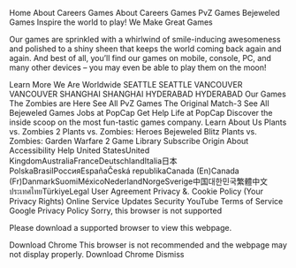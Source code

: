 Home About Careers Games About Careers Games PvZ Games Bejeweled Games Inspire the world to play! We Make Great Games

Our games are sprinkled with a whirlwind of smile-inducing awesomeness and polished to a shiny sheen that keeps the world coming back again and again. And best of all, you’ll find our games on mobile, console, PC, and many other devices – you may even be able to play them on the moon!

Learn More We Are Worldwide SEATTLE SEATTLE VANCOUVER VANCOUVER SHANGHAI SHANGHAI HYDERABAD HYDERABAD Our Games The Zombies are Here See All PvZ Games The Original Match-3 See All Bejeweled Games Jobs at PopCap Get Help Life at PopCap Discover the inside scoop on the most fun-tastic games company. Learn About Us Plants vs. Zombies 2 Plants vs. Zombies: Heroes Bejeweled Blitz Plants vs. Zombies: Garden Warfare 2 Game Library Subscribe Origin About Accessibility Help United StatesUnited KingdomAustraliaFranceDeutschlandItalia日本PolskaBrasilРоссияEspañaČeská republikaCanada (En)Canada (Fr)DanmarkSuomiMéxicoNederlandNorgeSverige中国대한민국繁體中文ประเทศไทยTürkiyeLegal User Agreement Privacy &. Cookie Policy (Your Privacy Rights) Online Service Updates Security YouTube Terms of Service Google Privacy Policy Sorry, this browser is not supported

Please download a supported browser to view this webpage.

Download Chrome This browser is not recommended and the webpage may not display properly. Download Chrome Dismiss